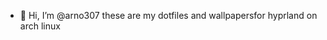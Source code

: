 - 👋 Hi, I’m @arno307
these are my dotfiles and wallpapersfor hyprland on arch linux

<!---
arno307/arno307 is a ✨ special ✨ repository because its `README.md` (this file) appears on your GitHub profile.
You can click the Preview link to take a look at your changes.
--->
